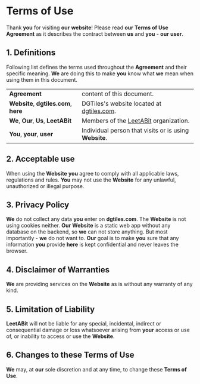 # Terms of Use

Thank **you** for visiting **our** **website**! Please read **our** **Terms of Use** **Agreement** as it describes the contract between **us** and **you** - **our** **user**.

## 1. Definitions

Following list defines the terms used throughout the **Agreement** and their specific meaning. **We** are doing this to make **you** know what **we** mean when using them in this document.

| | |
| :- | :- |
| **Agreement** | content of this document. |
| **Website**, **dgtiles.com**, **here** | DGTiles's website located at [dgtiles.com](https://dgtiles.com). |
| **We**, **Our**, **Us**, **LeetABit** | Members of the [LeetABit](https://github.com/LeetABit) organization. |
| **You**, **your**, **user** | Individual person that visits or is using **Website**. |

## 2. Acceptable use

When using the **Website** **you** agree to comply with all applicable laws, regulations and rules. **You** may not use the **Website** for any unlawful, unauthorized or illegal purpose.

## 3. Privacy Policy

**We** do not collect any data **you** enter on **dgtiles.com**. The **Website** is not using cookies neither. **Our** **Website** is a static web app without any database on the backend, so **we** can not store anything. But most importantly - **we** do not want to. **Our** goal is to make **you** sure that any information **you** provide **here** is kept confidential and never leaves the browser.

## 4. Disclaimer of Warranties

**We** are providing services on the **Website** as is without any warranty of any kind.

## 5. Limitation of Liability

**LeetABit** will not be liable for any special, incidental, indirect or consequential damage or loss whatsoever arising from **your** access or use of, or inability to access or use the **Website**.

## 6. Changes to these Terms of Use

**We** may, at **our** sole discretion and at any time, to change these **Terms of Use**.
